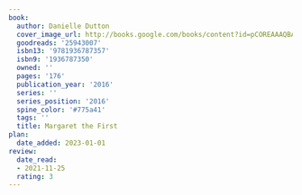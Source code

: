 ```yaml
---
book:
  author: Danielle Dutton
  cover_image_url: http://books.google.com/books/content?id=pCOREAAAQBAJ&printsec=frontcover&img=1&zoom=1&source=gbs_api
  goodreads: '25943007'
  isbn13: '9781936787357'
  isbn9: '1936787350'
  owned: ''
  pages: '176'
  publication_year: '2016'
  series: ''
  series_position: '2016'
  spine_color: '#775a41'
  tags: ''
  title: Margaret the First
plan:
  date_added: 2023-01-01
review:
  date_read:
  - 2021-11-25
  rating: 3
---
```

